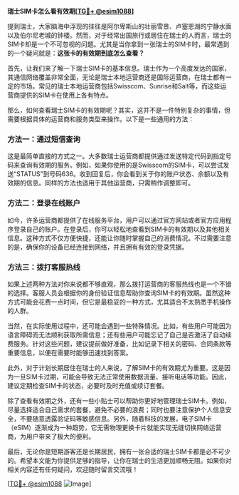 **瑞士SIM卡怎么看有效期[[TG💪+ @esim1088](https://t.me/s/esim1088)]**

提到瑞士，大家脑海中浮现的往往是阿尔卑斯山的壮丽雪景、卢塞恩湖的宁静水面以及伯尔尼老城的钟楼。然而，对于经常出国旅行或居住在瑞士的人而言，瑞士的SIM卡却是一个不可忽视的问题。尤其是当你拿到一张瑞士的SIM卡时，最常遇到的一个疑问就是：**这张卡的有效期到底怎么查看？**

首先，让我们来了解一下瑞士SIM卡的基本信息。瑞士作为一个高度发达的国家，其通信网络覆盖非常全面，无论是瑞士本地运营商还是国际运营商，在瑞士都有一定的市场。常见的瑞士本地运营商包括Swisscom、Sunrise和Salt等，而这些运营商提供的SIM卡在使用上各有特点。

那么，如何查看瑞士SIM卡的有效期呢？其实，这并不是一件特别复杂的事情，但需要根据具体的运营商和服务类型来操作。以下是一些通用的方法：

### 方法一：通过短信查询

这是最简单直接的方式之一。大多数瑞士运营商都提供通过发送特定代码到指定号码来查询有效期的服务。例如，如果你使用的是Swisscom的SIM卡，可以尝试发送“STATUS”到号码636。收到回复后，你会看到关于你的账户状态、余额以及有效期的信息。同样的方法也适用于其他运营商，只需稍作调整即可。

### 方法二：登录在线账户

如今，许多运营商都提供了在线服务平台，用户可以通过官方网站或者官方应用程序登录自己的账户。在登录后，你可以轻松地查看到SIM卡的有效期以及其他相关信息。这种方式不仅方便快捷，还能让你随时掌握自己的消费情况。不过需要注意的是，确保你的设备已经连接到网络，并且拥有有效的登录凭据。

### 方法三：拨打客服热线

如果上述两种方法对你来说都不够直观，那么拨打运营商的客服热线也是一个不错的选择。客服人员会根据你的身份验证信息帮助你查询SIM卡的有效期。虽然这种方式可能会花费一点时间，但它是最稳妥的一种方式，尤其适合不太熟悉手机操作的人群。

当然，在实际使用过程中，还可能会遇到一些特殊情况。比如，有些用户可能因为语言障碍而无法顺利获取所需信息；还有些用户可能忘记了自己是否激活了自动续费服务。针对这些问题，建议提前做好准备，比如记录下相关的密码、合同条款等重要信息，以便在需要时能够迅速找到答案。

此外，对于计划长期居住在瑞士的人来说，了解SIM卡的有效期尤为重要。这是因为一旦SIM卡过期，可能会导致无法正常使用数据流量、接听电话等功能。因此，建议定期检查SIM卡的状态，必要时及时充值或续订套餐。

除了查看有效期之外，还有一些小贴士可以帮助你更好地管理瑞士SIM卡。例如，尽量选择适合自己需求的套餐，避免不必要的浪费；同时也要注意保护个人信息安全，不要随意透露验证码等敏感信息。另外，随着科技的发展，电子SIM卡（eSIM）逐渐成为一种趋势，它无需物理更换卡片就能实现无缝切换网络运营商，为用户带来了极大的便利。

最后，无论你是短期游客还是长期居民，拥有一张合适的瑞士SIM卡都是必不可少的。希望本文能为你提供足够的指导，让你在瑞士的生活更加顺畅无阻。如果你对相关内容还有任何疑问，欢迎随时留言交流哦！

[[TG💪+ @esim1088](https://t.me/s/esim1088) ![Image](https://i.postimg.cc/4NQfJmqS/Snipaste-2025-05-13-00-14-12.png)]